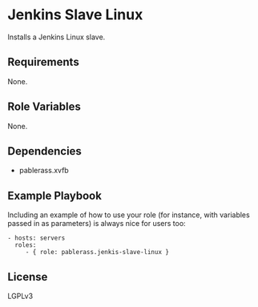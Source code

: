 # Jenkins Slave Linux

Installs a Jenkins Linux slave.

## Requirements

None.

## Role Variables

None.

## Dependencies

* pablerass.xvfb

## Example Playbook

Including an example of how to use your role (for instance, with variables passed in as parameters) is always nice for users too:

    - hosts: servers
      roles:
         - { role: pablerass.jenkis-slave-linux }

## License

LGPLv3
